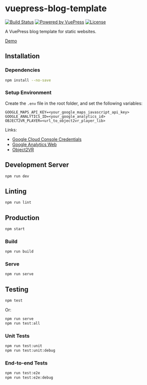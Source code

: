 # vuepress-blog-template

[![Build Status](https://img.shields.io/github/workflow/status/dvuckovic/vuepress-blog-template/Test)](https://github.com/dvuckovic/vuepress-blog-template/actions/workflows/checks.yml)
[![Powered by VuePress](https://img.shields.io/github/package-json/dependency-version/dvuckovic/vuepress-blog-template/dev/vuepress)](https://vuepress.vuejs.org)
[![License](https://img.shields.io/github/package-json/license/dvuckovic/vuepress-blog-template?color=white)](http://www.wtfpl.net/)

A VuePress blog template for static websites.

[Demo](https://vuepress.dvuckovic.com)

## Installation

### Dependencies

```sh
npm install --no-save
```

### Setup Environment

Create the `.env` file in the root folder, and set the following variables:

```
GOOGLE_MAPS_API_KEY=<your_google_maps_javascript_api_key>
GOOGLE_ANALYTICS_ID=<your_google_analytics_id>
OBJECT2VR_PLAYER=<url_to_object2vr_player_lib>
```

Links:
* [Google Cloud Console Credentials](https://console.cloud.google.com/apis/credentials/)
* [Google Analytics Web](https://analytics.google.com/analytics/web/)
* [Object2VR](https://ggnome.com/object2vr/)

## Development Server

```sh
npm run dev
```

## Linting

```sh
npm run lint
```

## Production

```sh
npm start
```

### Build

```sh
npm run build
```

### Serve

```sh
npm run serve
```

## Testing

```sh
npm test
```

Or:

```sh
npm run serve
npm run test:all
```

### Unit Tests

```sh
npm run test:unit
npm run test:unit:debug
```

### End-to-end Tests

```sh
npm run test:e2e
npm run test:e2e:debug
```
